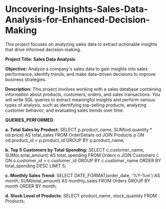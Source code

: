 # Uncovering-Insights-Sales-Data-Analysis-for-Enhanced-Decision-Making

This project focuses on analyzing sales data to extract actionable insights that drive informed decision-making.


**Project Title: Sales Data Analysis**

**Objective:**
Analyze a company's sales data to gain insights into sales performance, identify trends, and make data-driven decisions to improve business strategies.

**Description:**
This project involves working with a sales database containing information about products, customers, orders, and sales transactions. You will write SQL queries to extract meaningful insights and perform various types of analysis, such as identifying top-selling products, analyzing customer behavior, and evaluating sales trends over time.

**QUERIES_PERFORMED**

**a. Total Sales by Product:**
SELECT p.product_name, SUM(od.quantity * od.price) AS total_sales
FROM OrderDetails od
JOIN Products p ON od.product_id = p.product_id
GROUP BY p.product_name;

**b. Top 5 Customers by Total Spending:**
SELECT c.customer_name, SUM(o.total_amount) AS total_spending
FROM Orders o
JOIN Customers c ON o.customer_id = c.customer_id
GROUP BY c.customer_name
ORDER BY total_spending DESC
LIMIT 5;

**c. Monthly Sales Trend:**
SELECT DATE_FORMAT(order_date, '%Y-%m') AS month, SUM(total_amount) AS monthly_sales
FROM Orders
GROUP BY month
ORDER BY month;

**d. Stock Level of Products:**
SELECT product_name, stock_quantity
FROM Products;


